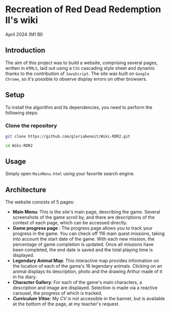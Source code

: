# Recreation of Red Dead Redemption II's wiki
April 2024 (M1 BI)

## Introduction
The aim of this project was to build a website, comprising several pages, written in `HTML5`, laid out using a `CSS` cascading style sheet and dynamic thanks to the contribution of `JavaScript`. The site was built on `Google Chrome`, so it's possible to observe display errors on other browsers.

## Setup

To install the algorithm and its dependencies, you need to perform the following steps:

### Clone the repository

```bash
git clone https://github.com/gloriabenoit/Wiki-RDR2.git

cd Wiki-RDR2
```

## Usage

Simply open `MainMenu.html` using your favorite search engine.

## Architecture

The website consists of 5 pages:
- **Main Menu**: This is the site's main page, describing the game. Several screenshots of the game scroll by, and there are descriptions of the context of each page, which can be accessed directly.
- **Game progress page** : The progress page allows you to track your progress in the game. You can check off 116 main quest missions, taking into account the start date of the game.
With each new mission, the percentage of game completion is updated. Once all missions have been completed, the end date is saved and the total playing time is displayed.
- **Legendary Animal Map**: This interactive map provides information on the location of each of the game's 16 legendary animals. Clicking on an animal displays its description, photo and the drawing Arthur made of it in his diary. 
- **Character Gallery**: For each of the game's main characters, a description and image are displayed. Selection is made via a reactive carousel, the progress of which is tracked. 
- ***Curriculum Vitae***: My *CV* is not accessible in the banner, but is available at the bottom of the page, at my teacher's request. 

